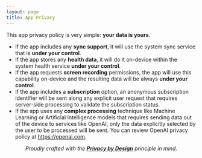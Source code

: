 ```yaml
---
layout: page
title: App Privacy
---
```


This app privacy policy is very simple: **your data is yours**.

- If the app includes any **sync support**, it will use the system sync service that is **under your control**.
- If the app stores any **health data**, it will do it on-device within the system health service **under your control**.
- If the app requests **screen recording** permissions, the app will use this capability on-device and the resulting data will be always **under your control**.
- If the app includes a **subscription** option, an anonymous subscription identifier will be sent along any explicit user request that requires server-side processing to validate the subscription status.
- If the app uses any **complex processing** technique like Machine Learning or Artificial Intelligence models that requires sending data out of the device to services like OpenAI, only the data explicitly selected by the user to be processed will be sent. You can review OpenAI privacy policy at https://openai.com.

<center><i>Proudly crafted with the <b><a href="https://en.wikipedia.org/wiki/Privacy_by_design">Privacy by Design</a></b> principle in mind.</i></center>
